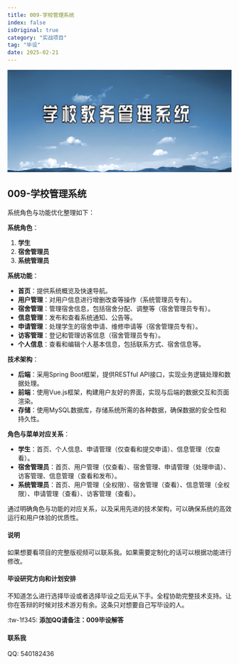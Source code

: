 ```yaml
---
title: 009-学校管理系统
index: false
isOriginal: true
category: "实战项目"
tag: "毕设"
date: 2025-02-21
---
```


![](./009.png)

## 009-学校管理系统
系统角色与功能优化整理如下：

**系统角色**：

1. **学生**
2. **宿舍管理员**
3. **系统管理员**

**系统功能**：

- **首页**：提供系统概览及快速导航。
- **用户管理**：对用户信息进行增删改查等操作（系统管理员专有）。
- **宿舍管理**：管理宿舍信息，包括宿舍分配、调整等（宿舍管理员专有）。
- **信息管理**：发布和查看系统通知、公告等。
- **申请管理**：处理学生的宿舍申请、维修申请等（宿舍管理员专有）。
- **访客管理**：登记和管理访客信息（宿舍管理员专有）。
- **个人信息**：查看和编辑个人基本信息，包括联系方式、宿舍信息等。

**技术架构**：

- **后端**：采用Spring Boot框架，提供RESTful API接口，实现业务逻辑处理和数据处理。
- **前端**：使用Vue.js框架，构建用户友好的界面，实现与后端的数据交互和页面渲染。
- **存储**：使用MySQL数据库，存储系统所需的各种数据，确保数据的安全性和持久性。

**角色与菜单对应关系**：

- **学生**：首页、个人信息、申请管理（仅查看和提交申请）、信息管理（仅查看）。
- **宿舍管理员**：首页、用户管理（仅查看）、宿舍管理、申请管理（处理申请）、访客管理、信息管理（查看和发布）。
- **系统管理员**：首页、用户管理（全权限）、宿舍管理（查看）、信息管理（全权限）、申请管理（查看）、访客管理（查看）。

通过明确角色与功能的对应关系，以及采用先进的技术架构，可以确保系统的高效运行和用户体验的优质性。

#### 说明
如果想要看项目的完整版视频可以联系我。如果需要定制化的话可以根据功能进行修改。

#### 毕设研究方向和计划安排
不知道怎么进行选择毕设或者选择毕设之后无从下手。全程协助完整技术支持。让你在答辩的时候对技术游刃有余。这条只对想要自己写毕设的人。

:tw-1f345: **添加QQ请备注：009毕设解答**

#### 联系我
QQ: 540182436
